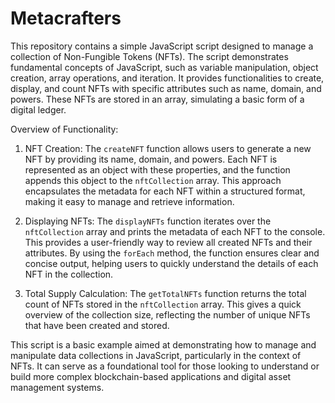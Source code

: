 # Metacrafters

This repository contains a simple JavaScript script designed to manage a collection of Non-Fungible Tokens (NFTs). The script demonstrates fundamental concepts of JavaScript, such as variable manipulation, object creation, array operations, and iteration. It provides functionalities to create, display, and count NFTs with specific attributes such as name, domain, and powers. These NFTs are stored in an array, simulating a basic form of a digital ledger.

Overview of Functionality:

1. NFT Creation: 
The `createNFT` function allows users to generate a new NFT by providing its name, domain, and powers. Each NFT is represented as an object with these properties, and the function appends this object to the `nftCollection` array. This approach encapsulates the metadata for each NFT within a structured format, making it easy to manage and retrieve information.

2. Displaying NFTs: 
The `displayNFTs` function iterates over the `nftCollection` array and prints the metadata of each NFT to the console. This provides a user-friendly way to review all created NFTs and their attributes. By using the `forEach` method, the function ensures clear and concise output, helping users to quickly understand the details of each NFT in the collection.

3. Total Supply Calculation: 
The `getTotalNFTs` function returns the total count of NFTs stored in the `nftCollection` array. This gives a quick overview of the collection size, reflecting the number of unique NFTs that have been created and stored.

This script is a basic example aimed at demonstrating how to manage and manipulate data collections in JavaScript, particularly in the context of NFTs. It can serve as a foundational tool for those looking to understand or build more complex blockchain-based applications and digital asset management systems.
